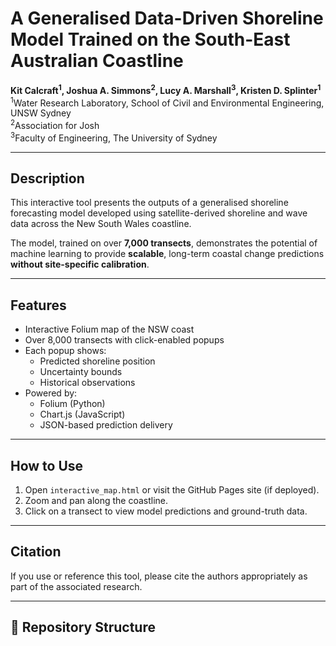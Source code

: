 # A Generalised Data-Driven Shoreline Model Trained on the South-East Australian Coastline

**Kit Calcraft<sup>1</sup>, Joshua A. Simmons<sup>2</sup>, Lucy A. Marshall<sup>3</sup>, Kristen D. Splinter<sup>1</sup>**  
<sup>1</sup>Water Research Laboratory, School of Civil and Environmental Engineering, UNSW Sydney  
<sup>2</sup>Association for Josh  
<sup>3</sup>Faculty of Engineering, The University of Sydney

---

## Description

This interactive tool presents the outputs of a generalised shoreline forecasting model developed using satellite-derived shoreline and wave data across the New South Wales coastline.

The model, trained on over **7,000 transects**, demonstrates the potential of machine learning to provide **scalable**, long-term coastal change predictions **without site-specific calibration**.

---

## Features

- Interactive Folium map of the NSW coast
- Over 8,000 transects with click-enabled popups
- Each popup shows:
  - Predicted shoreline position
  - Uncertainty bounds
  - Historical observations
- Powered by:
  - Folium (Python)
  - Chart.js (JavaScript)
  - JSON-based prediction delivery

---

## How to Use

1. Open `interactive_map.html` or visit the GitHub Pages site (if deployed).
2. Zoom and pan along the coastline.
3. Click on a transect to view model predictions and ground-truth data.

---

## Citation

If you use or reference this tool, please cite the authors appropriately as part of the associated research.

---

## 📁 Repository Structure
